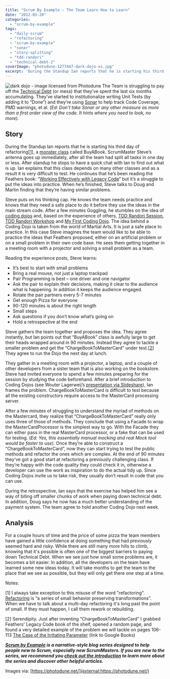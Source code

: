 ```yaml
---
title: "Scrum By Example – The Team Learn How to Learn"
date: "2012-03-28"
categories: 
  - "scrum-by-example"
tags: 
  - "daily-scrum"
  - "refactoring"
  - "scrum-by-example"
  - "sonar"
  - "story-splitting"
  - "tdd-randori"
  - "technical-debt-2"
coverImage: "photodune-1277447-dark-dojo-xs.jpg"
excerpt: 'During the Standup Ian reports that he is starting his third day of'
---
```


![dark dojo - image licensed from Photodune](src/content/blog/scrummaster-tales-the-team-learn-how-to-learn/images/photodune-1277447-dark-dojo-xs.jpg) The Team is struggling to pay off the [Technical Debt](blog/scrummaster-tales-stop-digging-new-holes) (or mess) that they’ve spent the last six months accumulating. They’ve started to institutionalize writing Unit Tests (by adding it to “Done”) and they’re using [Sonar](external:https://www.sonarsource.org/) to help track Code Coverage, PMD warnings, et al. (_Ed: Don’t take Sonar or any other measure as more than a first order view of the code. It hints where you need to look, no more)._

## Story

During the Standup Ian reports that he is starting his third day of refactoring\[[1](#footnotes)\], a [monster class](external:https://lostechies.com/chrismissal/2009/05/28/anti-patterns-and-worst-practices-monster-objects/) called BuyABook. ScrumMaster Steve’s antenna goes up immediately, after all the team had split all tasks in one day or less. After standup he stops to have a quick chat with Ian to find out what is up. Ian explains that this class depends on many other classes and as a result it is very difficult to test. He continues that he’s been reading the Feathers book: “[Working Effectively with Legacy Code](external:https://www.amazon.com/Working-Effectively-Legacy-Michael-Feathers/dp/0131177052/&tag=notesfromatoo-20)” but it’s a struggle to put the ideas into practice. When he’s finished, Steve talks to Doug and Martin finding that they’re having similar problems.

Steve puts on his thinking cap. He knows the team needs practice and knows that they need a safe place to do it before they use the ideas in the main stream code. After a few minutes Goggling, he stumbles on the idea of [coding dojos](external:https://codingdojo.org/) and, based on the experience of others, [TDD Randori Session](/blog/tdd-randori-session), [TDD Randori Workshop](/blog/tdd-randori-workshop) and [My First Coding Dojo](external:https://www.lagerweij.com/2011/06/23/my-first-coding-dojo/). The idea behind a Coding Dojo is taken from the world of Martial Arts. It is just a safe place to practice. In this case Steve imagines the team would like to be able to practice the ideas that Feathers proposed, either on an artificial problem or on a small problem in their own code base. He sees them getting together in a meeting room with a projector and solving a small problem as a team.<!--more-->

Reading the experience posts, Steve learns:

- It’s best to start with small problems
- Bring a real mouse, not just a laptop trackpad
- Pair Programming is best – one driver and one navigator
- Ask the pair to explain their decisions, making it clear to the audience what is happening. In addition it keeps the audience engaged.
- Rotate the pair partners every 5-7 minutes
- Get enough Pizza for everyone
- 90-120 minutes is about the right length
- Small steps
- Ask questions if you don’t know what’s going on
- Hold a retrospective at the end

Steve gathers the team together and proposes the idea. They agree instantly, but Ian points out that “BuyABook” class is awfully large to get their heads wrapped around in 90 minutes. Instead they agree to tackle a smaller problem and get the “ChargeBookToMasterCard” under test.\[[2](#footnotes)\] They agree to run the Dojo the next day at lunch.

They gather in a meeting room with a projector, a laptop, and a couple of other developers from a sister team that is also working on the bookstore. Steve had invited everyone to spend a few minutes preparing for the session by studying the code beforehand. After a brief introduction to Coding Dojos (see Wouter Lagerweij’s [presentation via Slideshare](external:https://www.slideshare.net/wouterla/coding-dojo-in-5-minutes)), Ian frames the problem. ChargeBookToMasterCard is difficult to test because all the existing constructors require access to the MasterCard processing server.

After a few minutes of struggling to understand the myriad of methods on the Mastercard, they realize that “ChargeBookToMasterCard” really only uses three of those of methods. They conclude that using a Facade to wrap the MasterCardProcessor is the simplest way to go. With the Facade they can either pass in the real MasterCard processor, or a fake that can be used for testing. (_Ed: Yes, this essentially manual mocking and real Mock tool would be faster to use)._ Once they’re able to construct a “ChargeBookToMasterCard”, now they can start trying to test the public methods and refactor the ones which are complex. At the end of 90 minutes they’ve got a good start at refactoring a previously challenging class. If they’re happy with the code quality they could check it in, otherwise a developer can use the work as inspiration to do the actual tidy up. Since Coding Dojos invite us to take risk, they usually don’t result in code that you can use.

During the retrospective, Ian says that the exercise has helped him see a way of biting off smaller chunks of work when paying down technical debt. In addition, Doug says he now has a much better understanding of the payment system. The team agree to hold another Coding Dojo next week.

## Analysis

For a couple hours of time and the price of some pizza the team members have gained a little confidence at doing something that had previously seemed hard and risky. While there are still many more hills to climb, knowing that it's possible is often one of the biggest barriers to paying down Technical Debt. When we see just how small some problems are, it becomes a bit easier. In addition, all the developers on the team have learned some new ideas today. It will take months to get the team to the place that we see as possible, but they will only get there one step at a time.

Notes:

\[1\] I always take exception to this misuse of the word "refactoring". [Refactoring](external:https://refactoring.com/) is “a series of small behavior preserving transformations”. When we have to talk about a multi-day refactoring it's long past the point of small. If they must happen, I call them rework or rebuilding.

\[2\] Serendipity. Just after inventing “ChargeBookToMasterCard” I grabbed Feathers' Legacy Code book of the shelf, opened a random page, and found a very detailed example of the problem we will tackle on pages 106-113 [The Case of the Irritating Parameter](external:https://books.google.ca/books?id=fB6s_Z6g0gIC&pg=PT134&lpg=PT134&dq=The+Case+of+the+Irritating+Parameter&source=bl&ots=Z4MpQDGSGj&sig=ZUoXSwSDotI7aginC7KnklaOHzE&hl=en&sa=X&ei=KzJzT5nzI8i9gAflru1S&ved=0CB8Q6AEwAA#v=onepage&q=The%20Case%20of%20the%20Irritating%20Parameter&f=false) (link to Google Books)

_**[Scrum by Example](/blog/category/scrum-by-example) is a narrative-style blog series designed to help people new to Scrum, especially new ScrumMasters. If you are new to the series, we recommend you [check out the introduction](/blog/scrum-by-example) to learn more about the series and discover other helpful articles.**_

Images via: [https://photodune.net/](external:https://photodune.net/)
